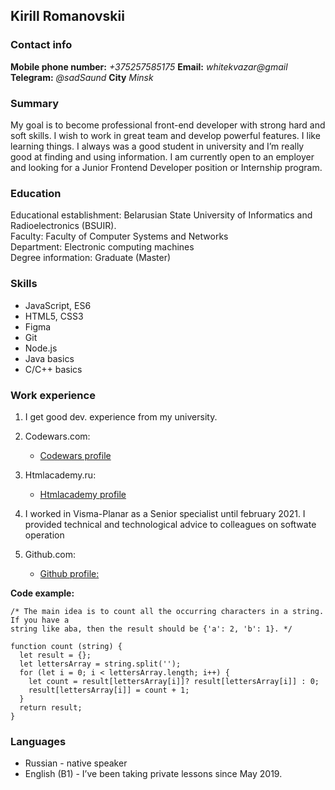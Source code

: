 ## Kirill Romanovskii

### Contact info

**Mobile phone number:** _+375257585175_ **Email:** _whitekvazar@gmail_ **Telegram:** _@sadSaund_ **City** _Minsk_

### Summary

My goal is to become professional front-end developer with strong hard and soft skills. I wish to work in great team and develop powerful features. I like learning things. I always was a good student in university and I’m really good at finding and using information.
I am currently open to an employer and looking for a Junior Frontend Developer position or Internship program.

### Education

Educational establishment: Belarusian State University of Informatics and Radioelectronics (BSUIR).  
Faculty: Faculty of Computer Systems and Networks  
Department: Electronic computing machines  
Degree information: Graduate (Master)

### Skills

- JavaScript, ES6
- HTML5, CSS3
- Figma
- Git
- Node.js
- Java basics
- C/C++ basics

### Work experience

1. I get good dev. experience from my university.

2. Codewars.com:

   - [Сodewars profile](https://www.codewars.com/users/whitekvazar)

3. Htmlacademy.ru:

   - [Htmlacademy profile](https://htmlacademy.ru/profile/whitekvazar)

4. I worked in Visma-Planar as a Senior specialist until february 2021. I provided technical and technological advice to colleagues on softwate operation

5. Github.com:

   - [Github profile:](https://github.com/whitekvazar)

**Code example:**

```
/* The main idea is to count all the occurring characters in a string. If you have a
string like aba, then the result should be {'a': 2, 'b': 1}. */

function count (string) {
  let result = {};
  let lettersArray = string.split('');
  for (let i = 0; i < lettersArray.length; i++) {
    let count = result[lettersArray[i]]? result[lettersArray[i]] : 0;
    result[lettersArray[i]] = count + 1;
  }
  return result;
}
```

### Languages

- Russian - native speaker
- English (B1) - I’ve been taking private lessons since May 2019.
